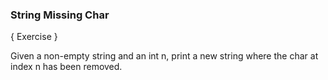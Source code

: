 ### String Missing Char

{ Exercise }  

Given a non-empty string and an int n, print a new string where the char at index n has been removed.